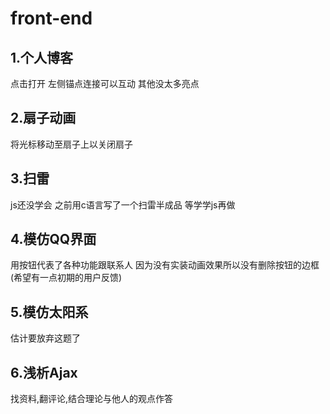# front-end
## 1.个人博客
点击打开
左侧锚点连接可以互动 其他没太多亮点
## 2.扇子动画
将光标移动至扇子上以关闭扇子
## 3.扫雷
js还没学会 之前用c语言写了一个扫雷半成品 等学学js再做
## 4.模仿QQ界面
用按钮代表了各种功能跟联系人 因为没有实装动画效果所以没有删除按钮的边框(希望有一点初期的用户反馈)
## 5.模仿太阳系
估计要放弃这题了
## 6.浅析Ajax
找资料,翻评论,结合理论与他人的观点作答
